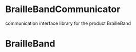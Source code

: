 # BrailleBandCommunicator
communication interface library for the product BrailleBand

# BrailleBand
